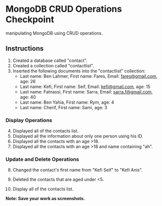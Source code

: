 # MongoDB CRUD Operations Checkpoint

manipulating MongoDB using CRUD operations.

## Instructions

1. Created a database called "contact".
2. Created a collection called "contactlist".
3. Inserted the following documents into the "contactlist" collection:
    - Last name: Ben Lahmer, First name: Fares, Email: fares@gmail.com, age: 26
    - Last name: Kefi, First name: Seif, Email: kefi@gmail.com, age: 15
    - Last name: Fatnassi, First name: Sarra, Email: sarra.f@gmail.com, age: 40
    - Last name: Ben Yahia, First name: Rym, age: 4
    - Last name: Cherif, First name: Sami, age: 3

### Display Operations

4. Displayed all of the contacts list.
5. Displayed all the information about only one person using his ID.
6. Displayed all the contacts with an age >18.
7. Displayed all the contacts with an age >18 and name containing "ah".

### Update and Delete Operations

8. Changed the contact's first name from "Kefi Seif" to "Kefi Anis".
9. Deleted the contacts that are aged under <5.

10. Display all of the contacts list.

**Note: Save your work as screenshots.**

